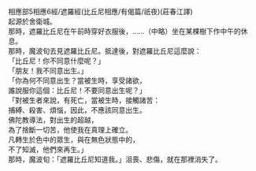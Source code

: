 相應部5相應6經/遮羅經(比丘尼相應/有偈篇/祇夜)(莊春江譯)  
起源於舍衛城。  
那時，遮羅比丘尼在午前時穿好衣服後，……（中略）坐在某棵樹下作中午的休息。  
那時，魔波旬去見遮羅比丘尼。抵達後，對遮羅比丘尼這麼說：  
「比丘尼！你不同意什麼呢？」  
「朋友！我不同意出生。」  
「你為何不同意出生？當被生時，享受諸欲，  
誰說服你這個：比丘尼！不要同意出生呢？」  
「對被生者來說，有死亡，當被生時，接觸諸苦：  
捕縛、殺害、煩惱，因此，不應該同意出生。  
佛陀教導法，對出生的超越，  
為了捨斷一切苦，他使我在真理上確立。  
凡轉生於色中的眾生，與在無色狀態中的，  
不了知滅，他們來再生。」  
那時，魔波旬：「遮羅比丘尼知道我。」沮喪、悲傷，就在那裡消失了。  
  
  
